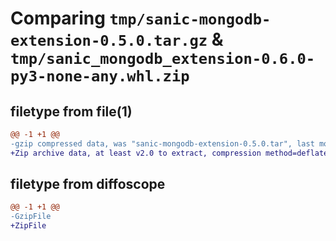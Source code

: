 # Comparing `tmp/sanic-mongodb-extension-0.5.0.tar.gz` & `tmp/sanic_mongodb_extension-0.6.0-py3-none-any.whl.zip`

## filetype from file(1)

```diff
@@ -1 +1 @@
-gzip compressed data, was "sanic-mongodb-extension-0.5.0.tar", last modified: Mon Dec 12 21:12:32 2022, max compression
+Zip archive data, at least v2.0 to extract, compression method=deflate
```

## filetype from diffoscope

```diff
@@ -1 +1 @@
-GzipFile
+ZipFile
```

